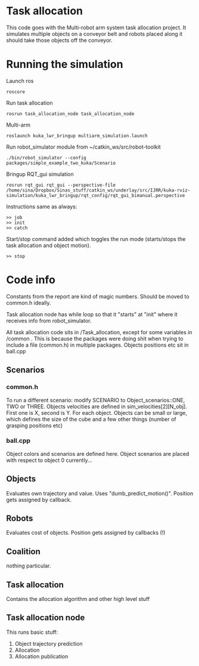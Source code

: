 # Task allocation
This code goes with the Multi-robot arm system task allocation project.
It simulates multiple objects on a conveyor belt and robots placed along it should take those objects off the conveyor.


# Running the simulation

Launch ros
```
roscore
```

Run task allocation
```
rosrun task_allocation_node task_allocation_node
```

Multi-arm
```
roslaunch kuka_lwr_bringup multiarm_simulation.launch
```

Run robot_simulator module from ~/catkin_ws/src/robot-toolkit
```
./bin/robot_simulator --config packages/simple_example_two_kuka/Scenario
```

Bringup RQT_gui simulation
```
rosrun rqt_gui rqt_gui --perspective-file  /home/sina/Dropbox/Sinas_stuff/catkin_ws/underlay/src/IJRR/kuka-rviz-simulation/kuka_lwr_bringup/rqt_config/rqt_gui_bimanual.perspective
```


Instructions same as always:
```
>> job
>> init
>> catch
```

Start/stop command added which toggles the run mode (starts/stops the task allocation and object motion).

```
>> stop 
```


# Code info

Constants from the report are kind of magic numbers. Should be moved to common.h ideally.

Task allocation node has while loop so that it "starts" at "init" where it receives info from robot_simulator.

All task allocation code sits in /Task_allocation, except for some variables in /common . This is because the packages were doing shit when trying to include a file (common.h) in multiple packages.
Objects positions etc sit in ball.cpp

## Scenarios
### common.h
To run a different scenario: modify SCENARIO to Object_scenarios::ONE, TWO or THREE.
Objects velocities are defined in sim_velocities[2][N_obj]. First one is X, second is Y. For each object.
Objects can be small or large, which defines the size of the cube and a few other things (number of grasping positions etc)

### ball.cpp
Object colors and scenarios are defined here. 
Object scenarios are placed with respect to object 0 currently...

## Objects
Evaluates own trajectory and value. Uses "dumb_predict_motion()". Position gets assigned by callback.

## Robots
Evaluates cost of objects. Position gets assigned by callbacks (!)

## Coalition
nothing particular.

## Task allocation
Contains the allocation algorithm and other high level stuff

## Task allocation node
This runs basic stuff:
1) Object trajectory prediction
2) Allocation
3) Allocation publication

